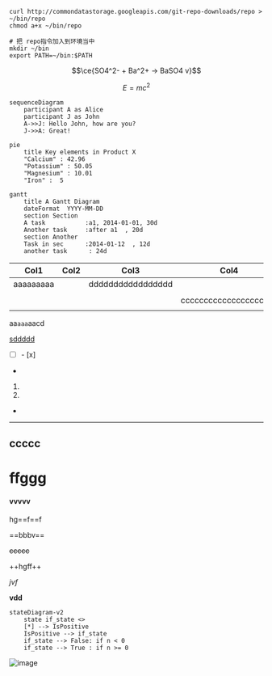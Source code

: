     curl http://commondatastorage.googleapis.com/git-repo-downloads/repo > ~/bin/repo
    chmod a+x ~/bin/repo

    # 把 repo指令加入到环境当中
    mkdir ~/bin
    export PATH=~/bin:$PATH

```math
\ce{SO4^2- + Ba^2+ -> BaSO4 v}
```

```math
E = mc^2
```

```mermaid
sequenceDiagram
    participant A as Alice
    participant J as John
    A->>J: Hello John, how are you?
    J->>A: Great!
```

```mermaid
pie
    title Key elements in Product X
    "Calcium" : 42.96
    "Potassium" : 50.05
    "Magnesium" : 10.01
    "Iron" :  5
```

```mermaid
gantt
    title A Gantt Diagram
    dateFormat  YYYY-MM-DD
    section Section
    A task           :a1, 2014-01-01, 30d
    Another task     :after a1  , 20d
    section Another
    Task in sec      :2014-01-12  , 12d
    another task      : 24d
```

| Col1      | Col2 | Col3              | Col4                  |
| --------- | ---- | ----------------- | --------------------- |
| aaaaaaaaa |      | ddddddddddddddddd |                       |
|           |      |                   |                       |
|           |      |                   | ccccccccccccccccccccc |
|           |      |                   |                       |

aa`aaa`aacd

[sddddd](https://github.com/fyoomm/rdk-network-wifi)

*   [ ] \- \[x]
*

1.
2.

*

***

## ccccc

# ffggg

#### vvvvv

hg==f==f

==bbbv==

~~ccccc~~

++hgff++

*jvf*

**vdd**

```mermaid
stateDiagram-v2
    state if_state <>
    [*] --> IsPositive
    IsPositive --> if_state
    if_state --> False: if n < 0
    if_state --> True : if n >= 0
```


![image](https://note.youdao.com/yws/api/personal/file/WEB9aa1c4fd389c3c4bcd0d0f10da68080c?method=download&shareKey=c06c89d9869cf7938a492ea45fc2afd6)
